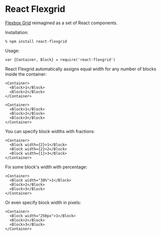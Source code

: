 # React Flexgrid

[Flexbox Grid][] reimagined as a set of React components.

Installation:

    % npm install react-flexgrid

Usage:

    var {Container, Block} = require('react-flexgrid')

React Flexgrid automatically assigns equal width for any number of blocks inside
the container:

    <Container>
      <Block>1</Block>
      <Block>2</Block>
    </Container>

    <Container>
      <Block>1</Block>
      <Block>2</Block>
      <Block>3</Block>
    </Container>

You can specify block widths with fractions:

    <Container>
      <Block width={2}>1</Block>
      <Block width={2}>2</Block>
      <Block width={1}>3</Block>
    </Container>

Fix some block's width with percentage:

    <Container>
      <Block width="30%">1</Block>
      <Block>2</Block>
      <Block>3</Block>
    </Container>

Or even specify block width in pixels:

    <Container>
      <Block width="250px">1</Block>
      <Block>2</Block>
      <Block>3</Block>
    </Container>

[Flexbox Grid]: http://flexboxgrid.com/
